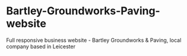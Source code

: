 # Bartley-Groundworks-Paving-website
Full responsive business website - Bartley Groundworks &amp; Paving, local company based in Leicester
